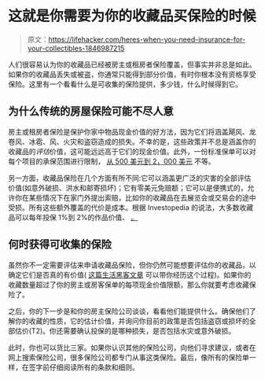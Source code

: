 # 这就是你需要为你的收藏品买保险的时候

> 原文：<https://lifehacker.com/heres-when-you-need-insurance-for-your-collectibles-1846987215>

人们很容易认为你的收藏品已经被房主或租房者保险覆盖，但事实并非总是如此。如果你的收藏品丢失或被盗，你通常只能得到部分价值，有时你根本没有资格享受保险。这里有一个看看什么是可收集的保险提供，多少钱，什么时候得到它。



## **为什么传统的房屋保险可能不尽人意**

房主或租房者保险是保护你家中物品现金价值的好方法，因为它们将涵盖飓风、龙卷风、冰雹、风、火灾和盗窃造成的损失。不幸的是，这些政策并不总是涵盖你的收藏品的*评估*价值，这可能远远高于它们的现金价值。此外，一份标准保单可以对每个项目的承保范围进行限制， [从 500 美元到 2，000 美元](https://www.investopedia.com/financial-edge/0911/should-you-insure-your-collectibles.aspx) 不等。

另一方面，收藏品保险在几个方面有所不同:它可以涵盖更广泛的灾害的全部评估价值(如意外破损、洪水和邮寄损坏)；它有零美元免赔额；它可以是便携式的，允许你在某些情况下在家门外提出索赔，比如你的收藏品在去展览会或交易会的途中受损。所有这些额外覆盖的代价是成本。根据 Investopedia 的说法，大多数收藏品可以每年投保 1%到 2%的作品价值、 [。](https://www.investopedia.com/best-collectibles-insurance-5101072) 

## **何时获得可收集的保险**

虽然你不一定需要评估来申请收藏品保险，但你仍然可能想要评估你的收藏品，以确定它们是否真的有价值( [这篇生活黑客文章](https://lifehacker.com/how-to-get-your-collectibles-appraised-1845716672) 可以带你经历这个过程)。如果你的收藏数量超过了你的房主或房客保单的每项现金价值限额，那么你就要考虑收藏保险了。

之后，你的下一步是和你的房主保险公司谈谈，看看他们能提供什么。确保他们了解你的收藏的性质，它的估计价值，并询问你目前的政策是否包括盗窃或损坏的全部估价(T2)。你还需要确认投保的是哪种损失，是否包括水灾或意外破损。

此时，你也可以货比三家。如果你认识其他的保险公司，向他们寻求建议，或者在网上搜索保险公司，很多保险公司都专门从事这类保险。最后，像所有的保险单一样，在签字前仔细阅读所有的条款和细则。